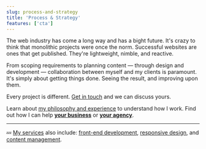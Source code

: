 ```yaml
---
slug: process-and-strategy
title: 'Process & Strategy'
features: ['cta']
---
```


The web industry has come a long way and has a bight future. It's crazy to think that monolithic projects were once the norm. Successful websites are ones that get published. They're lightweight, nimble, and reactive.

From scoping requirements to planning content — through design and development — collaboration between myself and my clients is paramount. It's simply about getting things done. Seeing the result, and improving upon them.

Every project is different. [Get in touch](/contact/) and we can discuss yours.

Learn about [my philosophy and experience](/about/) to understand how I work. Find out how I can help [**your business**](/working-with-clients/) or [**your agency**](/working-with-agencies/).

* * *

💤 [My services](/services/) also include: [front-end development](/front-end-development/), [responsive design](/responsive-design/), and [content management](/wordpress-and-cms-integration/).
